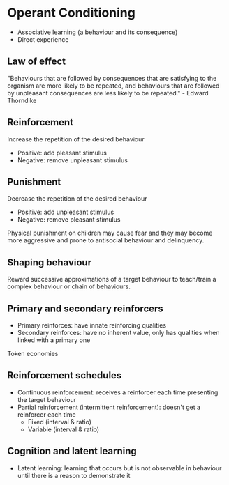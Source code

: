 # Operant Conditioning

- Associative learning (a behaviour and its consequence)
- Direct experience

## Law of effect

"Behaviours that are followed by consequences that are satisfying to the organism are more likely to be repeated, and behaviours that are followed by unpleasant consequences are less likely to be repeated." - Edward Thorndike

## Reinforcement

Increase the repetition of the desired behaviour

- Positive: add pleasant stimulus
- Negative: remove unpleasant stimulus

## Punishment

Decrease the repetition of the desired behaviour

- Positive: add unpleasant stimulus
- Negative: remove pleasant stimulus

Physical punishment on children may cause fear and they may become more aggressive and prone to antisocial behaviour and delinquency.

## Shaping behaviour

Reward successive approximations of a target behaviour to teach/train a complex behaviour or chain of behaviours.

## Primary and secondary reinforcers

- Primary reinforces: have innate reinforcing qualities
- Secondary reinforces: have no inherent value, only has qualities when linked with a primary one

Token economies

## Reinforcement schedules

- Continuous reinforcement: receives a reinforcer each time presenting the target behaviour
- Partial reinforcement (intermittent reinforcement): doesn't get a reinforcer each time
  - Fixed (interval & ratio)
  - Variable (interval & ratio)

## Cognition and latent learning

- Latent learning: learning that occurs but is not observable in behaviour until there is a reason to demonstrate it